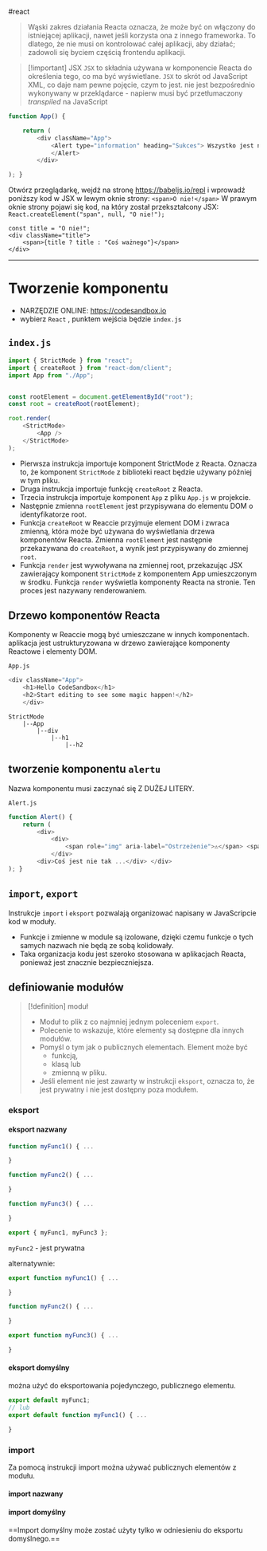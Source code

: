 #react 

> Wąski zakres działania Reacta oznacza, że może być on włączony do istniejącej aplikacji, nawet jeśli korzysta ona z innego frameworka. To dlatego, że nie musi on kontrolować całej aplikacji, aby działać; zadowoli się byciem częścią frontendu aplikacji.


>[!important] JSX
> `JSX` to składnia używana w komponencie Reacta do określenia tego, co ma być wyświetlane.
> `JSX` to skrót od JavaScript XML, co daje nam pewne pojęcie, czym to jest.
> nie jest bezpośrednio wykonywany w przeklądarce - napierw musi być przetłumaczony *transpiled* na JavaScript

```javascript
function App() { 

	return (
		<div className="App">
			<Alert type="information" heading="Sukces"> Wszystko jest naprawdę dobrze!
			</Alert> 
		</div>

); }
```


Otwórz przeglądarkę, wejdź na stronę https://babeljs.io/repl i wprowadź
poniższy kod w JSX w lewym oknie strony:
`<span>O nie!</span>` W prawym oknie strony pojawi się kod, na który został przekształcony JSX: `React.createElement("span", null, "O nie!");`

```
const title = "O nie!"; 
<div className="title">
	<span>{title ? title : "Coś ważnego"}</span> 
</div>
```

-------

# Tworzenie komponentu
- NARZĘDZIE ONLINE: https://codesandbox.io 
- wybierz `React` , punktem wejścia będzie  `index.js`

## `index.js`
```javascript
import { StrictMode } from "react";
import { createRoot } from "react-dom/client";
import App from "./App";


const rootElement = document.getElementById("root");
const root = createRoot(rootElement);

root.render(
	<StrictMode>
		<App />
	</StrictMode>
);
```
- Pierwsza instrukcja importuje komponent StrictMode z Reacta. Oznacza to, że komponent `StrictMode` z biblioteki react będzie używany później w tym pliku.
- Druga instrukcja importuje funkcję `createRoot` z Reacta.
- Trzecia instrukcja importuje komponent `App` z pliku `App.js` w projekcie.
- Następnie zmienna `rootElement` jest przypisywana do elementu DOM o identyfikatorze root.
- Funkcja `createRoot` w Reaccie przyjmuje element DOM i zwraca zmienną, która może być używana do wyświetlania drzewa komponentów Reacta. Zmienna `rootElement` jest następnie przekazywana do `createRoot`, a wynik jest przypisywany do zmiennej `root`.
- Funkcja `render` jest wywoływana na zmiennej root, przekazując JSX zawierający komponent `StrictMode` z komponentem App umieszczonym w środku. Funkcja `render` wyświetla komponenty Reacta na stronie. Ten proces jest nazywany renderowaniem.

## Drzewo komponentów Reacta
Komponenty w Reaccie mogą być umieszczane w innych komponentach.
aplikacja jest ustrukturyzowana w drzewo zawierające komponenty Reactowe i elementy DOM.

`App.js`
```javascript
<div className="App"> 
	<h1>Hello CodeSandbox</h1>
	<h2>Start editing to see some magic happen!</h2> 
	</div>
```

```
StrictMode
	|--App
		|--div
			|--h1
				|--h2
```

## tworzenie komponentu `alertu`
Nazwa komponentu musi zaczynać się Z DUŻEJ LITERY.

`Alert.js`
```javascript
function Alert() { 
	return (
		<div> 
			<div>
				<span role="img" aria-label="Ostrzeżenie">⚠</span> <span>O nie!</span>
			</div>
		<div>Coś jest nie tak ...</div> </div>
); }
```


## `import`, `export`
Instrukcje `import` i `eksport` pozwalają organizować napisany w JavaScripcie kod w moduły.

- Funkcje i zmienne w module są izolowane, dzięki czemu funkcje o tych samych nazwach nie będą ze sobą kolidowały. 
- Taka organizacja kodu jest szeroko stosowana w aplikacjach Reacta, ponieważ jest znacznie bezpieczniejsza.

## definiowanie modułów
>[!definition] moduł
> - Moduł to plik z co najmniej jednym poleceniem `export`. 
> - Polecenie to wskazuje, które elementy są dostępne dla innych modułów. 
> - Pomyśl o tym jak o publicznych elementach. Element może być 
> 	- funkcją, 
> 	- klasą lub 
> 	- zmienną w pliku. 
> - Jeśli element nie jest zawarty w instrukcji `eksport`, oznacza to, że jest prywatny i nie jest dostępny poza modułem.

### eksport
#### eksport nazwany
```javascript
function myFunc1() { ...

}

function myFunc2() { ...

}

function myFunc3() { ...

}

export { myFunc1, myFunc3 };
```

`myFunc2` - jest prywatna

alternatywnie:
```javascript
export function myFunc1() { ...

}

function myFunc2() { ...

}

export function myFunc3() { ...

}

```


#### eksport domyślny
można użyć do eksportowania pojedynczego, publicznego elementu.
```javascript
export default myFunc1; 
// lub 
export default function myFunc1() { ...

}
```



### import 
Za pomocą instrukcji import można używać publicznych elementów z modułu. 

#### import nazwany


#### import domyślny
==Import domyślny może zostać użyty tylko w odniesieniu do eksportu domyślnego.==


